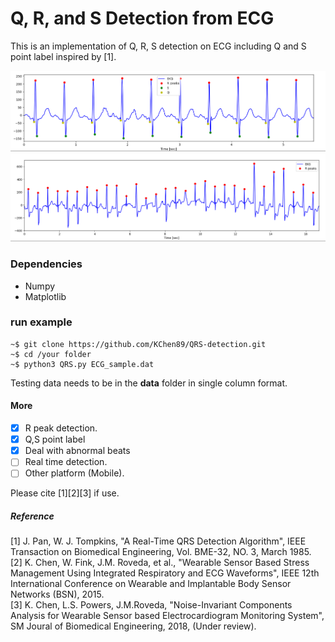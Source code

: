 # Q, R, and S Detection from ECG
This is an implementation of Q, R, S detection on ECG including Q and S point label inspired by [1]. 

![Q,R,S, label in ECG.](screenshots/sample.png)
![R peak detection from bnormal heartbeat.](screenshots/ecg_2.png)

### Dependencies
- Numpy
- Matplotlib

### run example
```
~$ git clone https://github.com/KChen89/QRS-detection.git
~$ cd /your folder
~$ python3 QRS.py ECG_sample.dat
```

Testing data needs to be in the **data** folder in single column format. 

#### More
- [x] R peak detection.
- [x] Q,S point label
- [x] Deal with abnormal beats
- [ ] Real time detection.
- [ ] Other platform (Mobile).

Please cite [1][2][3] if use. <br/>
##### Reference
[1] J. Pan, W. J. Tompkins, "A Real-Time QRS Detection Algorithm", IEEE Transaction on Biomedical Engineering, Vol. BME-32, NO. 3, March 1985. <br/>
[2] K. Chen, W. Fink, J.M. Roveda, et al., "Wearable Sensor Based Stress Management Using Integrated Respiratory and ECG Waveforms", IEEE 12th International Conference on Wearable and Implantable Body Sensor Networks (BSN), 2015. <br/>
[3] K. Chen, L.S. Powers, J.M.Roveda, "Noise-Invariant Components Analysis for Wearable Sensor based Electrocardiogram Monitoring System", SM Joural of Biomedical Engineering, 2018, (Under review). <br/>
